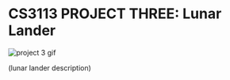 # CS3113 PROJECT THREE: Lunar Lander
![project 3 gif](https://media.giphy.com/media/vFKqnCdLPNOKc/giphy.gif)

(lunar lander description)
